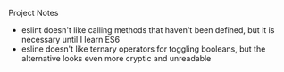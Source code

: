 Project Notes
- eslint doesn't like calling methods that haven't been defined, but it is necessary until I learn ES6
- esline doesn't like ternary operators for toggling booleans, but the alternative looks even more cryptic and unreadable